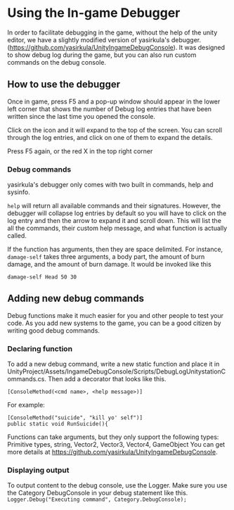 # Using the In-game Debugger

In order to facilitate debugging in the game, without the help of the unity editor, we have a slightly modified version of yasirkula's debugger. (https://github.com/yasirkula/UnityIngameDebugConsole). It was designed to show debug log during the game, but you can also run custom commands on the debug console.

## How to use the debugger
Once in game, press F5 and a pop-up window should appear in the lower left corner that shows the number of Debug log entries that have been written since the last time you opened the console.

Click on the icon and it will expand to the top of the screen. You can scroll through the log entries, and click on one of them to expand the details. 

Press F5 again, or the red X in the top right corner 

### Debug commands
yasirkula's debugger only comes with two built in commands, help and sysinfo. 

`help` will return all available commands and their signatures. However, the debugger will collapse log entries by default so you will have to click on the log entry and then the arrow to expand it and scroll down. This will list the all the commands, their custom help message, and what function is actually called.

If the function has arguments, then they are space delimited. For instance, `damage-self` takes three arguments, a body part, the amount of burn damage, and the amount of burn damage. It would be invoked like this

`damage-self Head 50 30`


## Adding new debug commands

Debug functions make it much easier for you and other people to test your code. As you add new systems to the game, you can be a good citizen by writing good debug commands.

### Declaring function

To add a new debug command, write a new static function and place it in UnityProject/Assets/IngameDebugConsole/Scripts/DebugLogUnitystationCommands.cs. Then add a decorator that looks like this. 

`[ConsoleMethod(<cmd name>, <help message>)]`

For example:

```
[ConsoleMethod("suicide", "kill yo' self")]
public static void RunSuicide(){
```

Functions can take arguments, but they only support the following types: 
Primitive types, string, Vector2, Vector3, Vector4, GameObject
You can get more details at https://github.com/yasirkula/UnityIngameDebugConsole.

### Displaying output

To output content to the debug console, use the Logger. Make sure you use the Category DebugConsole in your debug statement like this.
`Logger.Debug("Executing command", Category.DebugConsole);`




